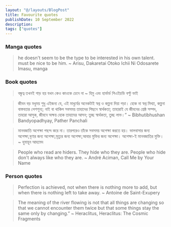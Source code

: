 ```yaml
---
layout: "@/layouts/BlogPost"
title: Favourite quotes
publishDate: 10 September 2022
description: 
tags: ["quotes"]
---
```


### Manga quotes
> he doesn't seem to be the type to be interested in his own talent. must be nice to be him.
>  ~ Arisu, Dakaretai Otoko Ichii Ni Odosarete Imasu, manga

### Book quotes
> বন্ধুত্ব তখনই গাড় হয় যখন কেও কাওকে চেনে না 
> ~ হিমু এবং হার্ভার্ড পিএইচডি বল্টু ভাই

> জীবন বড় মধুময় শুধু এইজন্য যে, এই মাধুর্যের অনেকটাই স্বপ্ন ও কল্পনা দিয়া গড়া। হোক না স্বপ্ন মিথ্যা, কল্পনা বাস্তবতার লেশশূন্য; নাই বা থাকিল সবসময় তাহাদের পিছনে স্বার্থকতা; তাহারাই যে জীবনের শ্রেষ্ঠ সম্পদ, তাহারা আসুক, জীবনে অক্ষয় হোক তাহাদের আসন; তুচ্ছ স্বার্থকতা, তুচ্ছ লাভ।”
> ~ Bibhutibhushan Bandyopadhyay, Pather Panchali

> মানবজাতি অপেক্ষা পছন্দ করে না। তারপরেও তাঁকে সবসময় অপেক্ষা করতে হয়। ভালবাসার জন্য অপেক্ষা,ঘৃণার জন্য অপেক্ষা,মৃত্যুর জন্য অপেক্ষা,আবার মুক্তির জন্য অপেক্ষা। অপেক্ষা-ই মানবজাতির মুক্তি।
> ~ হুমায়ূন আহমেদ

> People who read are hiders. They hide who they are. People who hide don't always like who they are.
> ~ André Aciman, Call Me by Your Name


### Person quotes
> Perfection is achieved, not when there is nothing more to add, but when there is nothing left to take away.
> ~ Antoine de Saint-Exupery

> The meaning of the river flowing is not that all things are changing so that we cannot encounter them twice but that some things stay the same only by changing.”
> ~ Heraclitus, Heraclitus: The Cosmic Fragments